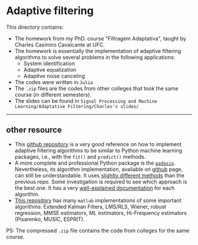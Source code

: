 # Adaptive filtering

This directory contains:
- The homework from my PhD. course "Filtragem Adaptativa", taught by Charles Casimiro Cavalcante at UFC.
- The homework is essentially the implementation of adaptive filtering algorithms to solve several problems in the following applications:
    - System identification
    - Adaptive equalization
    - Adaptive noise canceling
- The codes were written in `Julia`
- The `.zip` files are the codes from other colleges that took the same course (in different semesters).
- The slides can be found in `Signal Processing and Machine Learning/Adaptative Filtering/Charles's slides/`

---
## other resource

- This [github repository][1] is a very good reference on how to implement adaptive filtering algorithms to be similar to Python machine learning packages, i.e., with the `fit()` and `predict()` methods.
- A more complete and professional Python package is the [`padasip`][2]. Nevertheless, its algorithm implementation, available on [github][3] page, can still be understandable. It uses [slightly different methods][4] than the previous repo. Some investigation is required to see which approach is the best one. It has a very [well-explained documentation][5] for each algorithm.
- [This repository][6] has many `matlab` implementations of some important algorithms: Extended Kalman Filters, LMS/RLS, Wiener, robust regression, MMSE estimators, ML estimators, Hi-Frequency estimators (Pisarenko, MUSIC, ESPRIT).

PS: The compressed `.zip` file contains the code from colleges for the same course.

[1]: https://github.com/guedes-joaofelipe/adaptive-filtering
[2]: https://matousc89.github.io/padasip/
[3]: https://github.com/matousc89/padasip/tree/master#detection-tools
[4]: https://github.com/matousc89/padasip/blob/master/padasip/filters/base_filter.py
[5]: https://matousc89.github.io/padasip/sources/filters/lms.html#code-explanation
[6]: https://github.com/robical/StatisticalSignalProcessing

